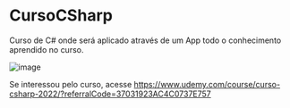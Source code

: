 # CursoCSharp
Curso de C# onde será aplicado através de um App todo o conhecimento aprendido no curso.

![image](https://user-images.githubusercontent.com/6475229/175944773-a993c984-dbd5-4842-8fe3-710770c2ea8f.png)


Se interessou pelo curso, acesse
https://www.udemy.com/course/curso-csharp-2022/?referralCode=37031923AC4C0737E757



